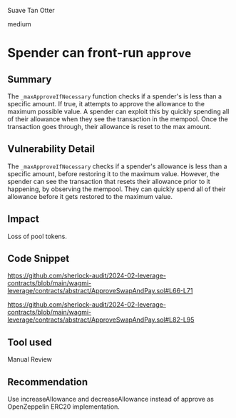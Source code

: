 Suave Tan Otter

medium

# Spender can front-run `approve`

## Summary
The `_maxApproveIfNecessary` function checks if a spender's is less than a specific amount. If true, it attempts to approve the allowance to the maximum possible value. A spender can exploit this by quickly spending all of their allowance when they see the transaction in the mempool. Once the transaction goes through, their allowance is reset to the max amount.

## Vulnerability Detail
The `_maxApproveIfNecessary`  checks if a spender's allowance is less than a specific amount, before restoring it to the maximum value. However, the spender can see the transaction that resets their allowance prior to it happening, by observing the mempool. They can quickly spend all of their allowance before it gets restored to the maximum value.

## Impact
Loss of pool tokens.

## Code Snippet
https://github.com/sherlock-audit/2024-02-leverage-contracts/blob/main/wagmi-leverage/contracts/abstract/ApproveSwapAndPay.sol#L66-L71

https://github.com/sherlock-audit/2024-02-leverage-contracts/blob/main/wagmi-leverage/contracts/abstract/ApproveSwapAndPay.sol#L82-L95

## Tool used
Manual Review

## Recommendation
Use increaseAllowance and decreaseAllowance instead of approve as OpenZeppelin ERC20 implementation.